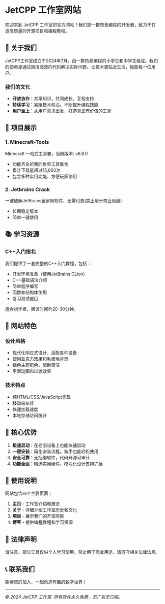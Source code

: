 # JetCPP 工作室网站

欢迎来到 JetCPP 工作室的官方网站！我们是一群热爱编程的开发者，致力于打造高质量的开源项目和编程教程。

## 🚀 关于我们

JetCPP工作室成立于2024年7月，由一群热爱编程的小学生和中学生组成。我们的使命是通过简洁高效的代码解决实际问题，让技术更贴近生活，赋能每一位用户。

### 我们的文化
- **开放协作**：共享知识，共同成长，互相支持
- **持续学习**：紧跟技术前沿，不断提升编程技能
- **用户至上**：从用户需求出发，打造真正有价值的工具

## 📂 项目展示

### 1. Minecraft-Tools
Minecraft 一站式工具箱，当前版本: v6.6.0
- 功能齐全的我的世界工具集合
- 累计下载量超过15,000次
- 包含多种实用功能，方便玩家使用

### 2. Jetbrains Crack
一键破解JetBrains全家桶软件，无需付费(禁止用于商业用途)
- 长期稳定版本
- 简单一键使用

## 📚 学习资源

### C++入门指北
我们提供了一套完整的C++入门教程，包括：
- 开发环境准备（使用JetBrains CLion）
- C++基础语法介绍
- 简单程序编写
- 函数和结构体使用
- 复习测试题目

适合初学者，阅读时间约20-30分钟。

## 🎨 网站特色

### 设计风格
- 现代化响应式设计，适配各种设备
- 使用亚克力效果和毛玻璃背景
- 绿色主题配色，清新简洁
- 平滑动画和过渡效果

### 技术特点
- 纯HTML/CSS/JavaScript实现
- 移动端友好
- 快速加载速度
- 本地存储访问统计

## 🌟 核心优势

1. **极速启动**：在老旧设备上也能快速启动
2. **一键安装**：简化安装流程，新手也能轻松使用
3. **安全可靠**：无捆绑软件，代码开源可审计
4. **功能全面**：精选实用组件，模块化设计支持扩展

## 📖 使用说明

网站包含四个主要页面：
1. **主页** - 工作室介绍和概览
2. **关于** - 详细介绍工作室历史和文化
3. **项目** - 展示我们的开源项目
4. **博客** - 提供编程教程和学习资源

## 📄 法律声明

请注意，部分工具仅供个人学习使用，禁止用于商业用途。请遵守相关法律法规。

## 📞 联系我们

期待您的加入，一起创造有趣的数字世界！

---
*© 2024 JetCPP 工作室. 所有软件永久免费，无广告无订阅。*
